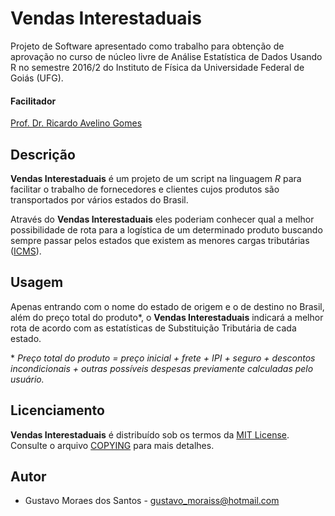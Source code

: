 Vendas Interestaduais
=====================
Projeto de Software apresentado como trabalho para obtenção de aprovação no curso de núcleo livre de Análise Estatística de Dados Usando R no semestre 2016/2 do Instituto de Física da Universidade Federal de Goiás (UFG).

#### Facilitador

[Prof. Dr. Ricardo Avelino Gomes](mailto:ragomes@ufg.br)

Descrição
---------
**Vendas Interestaduais** é um projeto de um script na linguagem *R* para facilitar o trabalho de fornecedores e clientes cujos produtos são transportados por vários estados do Brasil.

Através do **Vendas Interestaduais** eles poderiam conhecer qual a melhor possibilidade de rota para a logística de um determinado produto buscando sempre passar pelos estados que existem as menores cargas tributárias ([ICMS](https://pt.wikipedia.org/wiki/Imposto_sobre_Circula%C3%A7%C3%A3o_de_Mercadorias_e_Servi%C3%A7os)).

Usagem
------
Apenas entrando com o nome do estado de origem e o de destino no Brasil, além do preço total do produto&ast;, o **Vendas Interestaduais** indicará a melhor rota de acordo com as estatísticas de Substituição Tributária de cada estado.

&ast; _Preço total do produto = preço inicial + frete + IPI + seguro + descontos incondicionais + outras possíveis despesas previamente calculadas pelo usuário._

Licenciamento
-------------
**Vendas Interestaduais** é distribuído sob os termos da [MIT License](https://opensource.org/licenses/MIT). Consulte o arquivo [COPYING](./COPYING) para mais detalhes.

Autor
-----
 * Gustavo Moraes dos Santos - <gustavo_moraiss@hotmail.com>
